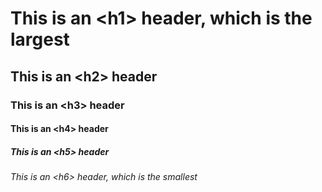 # This is an \<h1> header, which is the largest
## This is an \<h2> header
### This is an \<h3> header
#### This is an \<h4> header
##### This is an \<h5> header
###### This is an \<h6> header, which is the smallest
